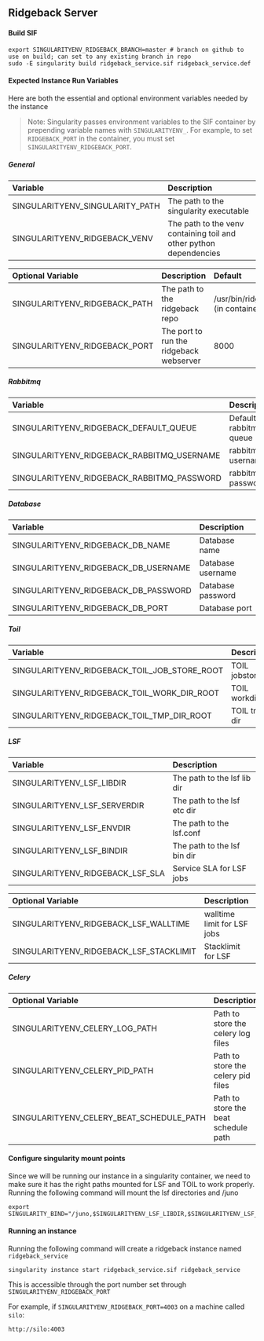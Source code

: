 ## Ridgeback Server

#### Build SIF

```
export SINGULARITYENV_RIDGEBACK_BRANCH=master # branch on github to use on build; can set to any existing branch in repo
sudo -E singularity build ridgeback_service.sif ridgeback_service.def
```

#### Expected Instance Run Variables

Here are both the essential and optional environment variables needed by the instance

> Note: Singularity passes environment variables to the SIF container by prepending variable names with
> `SINGULARITYENV_`. For example, to set `RIDGEBACK_PORT` in the container, you must set
> `SINGULARITYENV_RIDGEBACK_PORT`.

##### General

 Variable       | Description
 :------------- |:-------------
SINGULARITYENV_SINGULARITY_PATH | The path to the singularity executable
SINGULARITYENV_RIDGEBACK_VENV | The path to the venv containing toil and other python dependencies

Optional Variable       | Description | Default
:------------- |:------------- |:-------------
SINGULARITYENV_RIDGEBACK_PATH | The path to the ridgeback repo | /usr/bin/ridgeback (in container)
SINGULARITYENV_RIDGEBACK_PORT | The port to run the ridgeback webserver | 8000

##### Rabbitmq

 Variable       | Description
 :------------- |:-------------
 SINGULARITYENV_RIDGEBACK_DEFAULT_QUEUE | Default rabbitmq queue
 SINGULARITYENV_RIDGEBACK_RABBITMQ_USERNAME | rabbitmq username
 SINGULARITYENV_RIDGEBACK_RABBITMQ_PASSWORD | rabbitmq password


##### Database

Variable       | Description
:------------- |:-------------
SINGULARITYENV_RIDGEBACK_DB_NAME | Database name
SINGULARITYENV_RIDGEBACK_DB_USERNAME | Database username
SINGULARITYENV_RIDGEBACK_DB_PASSWORD | Database password
SINGULARITYENV_RIDGEBACK_DB_PORT | Database port


##### Toil

Variable       | Description
:------------- |:-------------
SINGULARITYENV_RIDGEBACK_TOIL_JOB_STORE_ROOT | TOIL jobstore
SINGULARITYENV_RIDGEBACK_TOIL_WORK_DIR_ROOT | TOIL workdir
SINGULARITYENV_RIDGEBACK_TOIL_TMP_DIR_ROOT | TOIL tmp dir


##### LSF

Variable       | Description
:------------- |:-------------
SINGULARITYENV_LSF_LIBDIR | The path to the lsf lib dir
SINGULARITYENV_LSF_SERVERDIR | The path to the lsf etc dir
SINGULARITYENV_LSF_ENVDIR | The path to the lsf.conf
SINGULARITYENV_LSF_BINDIR | The path to the lsf bin dir
SINGULARITYENV_RIDGEBACK_LSF_SLA | Service SLA for LSF jobs

Optional Variable       | Description | Default
:------------- |:------------- |:-------------
SINGULARITYENV_RIDGEBACK_LSF_WALLTIME | walltime limit for LSF jobs | None
SINGULARITYENV_RIDGEBACK_LSF_STACKLIMIT | Stacklimit for LSF | None


##### Celery

Optional Variable       | Description | Default
:--- | :--- | :---
SINGULARITYENV_CELERY_LOG_PATH | Path to store the celery log files | /tmp
SINGULARITYENV_CELERY_PID_PATH | Path to store the celery pid files | /tmp
SINGULARITYENV_CELERY_BEAT_SCHEDULE_PATH | Path to store the beat schedule path | /tmp




#### Configure singularity mount points

Since we will be running our instance in a singularity container, we need to make sure it has the right paths mounted for LSF and TOIL to work properly. Running the following command will mount the lsf directories and /juno

```
export SINGULARITY_BIND="/juno,$SINGULARITYENV_LSF_LIBDIR,$SINGULARITYENV_LSF_SERVERDIR,$SINGULARITYENV_LSF_ENVDIR,$SINGULARITYENV_LSF_BINDIR"
```

#### Running an instance

Running the following command will create a ridgeback instance named `ridgeback_service`
```
singularity instance start ridgeback_service.sif ridgeback_service
```

This is accessible through the port number set through `SINGULARITYENV_RIDGEBACK_PORT`

For example, if `SINGULARITYENV_RIDGEBACK_PORT=4003` on a machine called `silo`:

```
http://silo:4003
```
